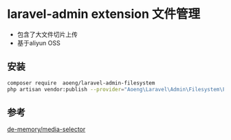 laravel-admin extension 文件管理
======

- 包含了大文件切片上传
- 基于aliyun OSS

## 安装
```bash
composer require  aoeng/laravel-admin-filesystem
php artisan vendor:publish --provider="Aoeng\Laravel\Admin\Filesystem\FilesystemServiceProvider"
```



## 参考

[de-memory/media-selector](https://github.com/de-memory/media-selector)
